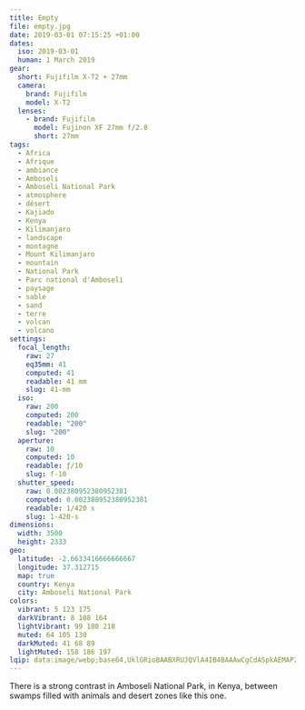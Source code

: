 ```yaml
---
title: Empty
file: empty.jpg
date: 2019-03-01 07:15:25 +01:00
dates:
  iso: 2019-03-01
  human: 1 March 2019
gear:
  short: Fujifilm X-T2 + 27mm
  camera:
    brand: Fujifilm
    model: X-T2
  lenses:
    - brand: Fujifilm
      model: Fujinon XF 27mm f/2.8
      short: 27mm
tags:
  - Africa
  - Afrique
  - ambiance
  - Amboseli
  - Amboseli National Park
  - atmosphere
  - désert
  - Kajiado
  - Kenya
  - Kilimanjaro
  - landscape
  - montagne
  - Mount Kilimanjaro
  - mountain
  - National Park
  - Parc national d'Amboseli
  - paysage
  - sable
  - sand
  - terre
  - volcan
  - volcano
settings:
  focal_length:
    raw: 27
    eq35mm: 41
    computed: 41
    readable: 41 mm
    slug: 41-mm
  iso:
    raw: 200
    computed: 200
    readable: "200"
    slug: "200"
  aperture:
    raw: 10
    computed: 10
    readable: ƒ/10
    slug: f-10
  shutter_speed:
    raw: 0.002380952380952381
    computed: 0.002380952380952381
    readable: 1/420 s
    slug: 1-420-s
dimensions:
  width: 3500
  height: 2333
geo:
  latitude: -2.6633416666666667
  longitude: 37.312715
  map: true
  country: Kenya
  city: Amboseli National Park
colors:
  vibrant: 5 123 175
  darkVibrant: 8 108 164
  lightVibrant: 99 180 218
  muted: 64 105 130
  darkMuted: 41 68 89
  lightMuted: 158 186 197
lqip: data:image/webp;base64,UklGRioBAABXRUJQVlA4IB4BAAAwCgCdASpkAEMAP22kwli0v6eqMHY9K/AtiWNtOrAN3lEc4NHxUPot+Y1jjZiNx/HQ5rcYTs7iH4+vV+SGnqpEnDq9FyDc2GF5ud+q0rR/yZODHHEbTYraS0AA/qk/pXfSUBRubZr0Kv9VaWh3t4hrPDXSiqZaZpW2KFIpzbTJW9bg8CoCLecu1uMkqlEr40tgcZLR0axLXqeY795BF9dPzOexrbA0GAdEDQYxrPVFR6nUTFMadHYZcSQ7CKfkhFozlGYsgcvoLnMDZM8kKxUJBcXTcVhiDNjsOLo5yt/TGvm7D1zvqVl3q4Nw3Lg2qs6v594Wln03K79zTOdAy0wLYQg826EJeq63ZDIv+PBei6OdduqaSOwbsEiGgAAA
---
```


There is a strong contrast in Amboseli National Park, in Kenya, between swamps filled with animals and desert zones like this one.
